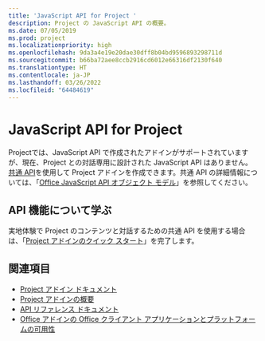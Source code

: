 ```yaml
---
title: 'JavaScript API for Project '
description: Project の JavaScript API の概要。
ms.date: 07/05/2019
ms.prod: project
ms.localizationpriority: high
ms.openlocfilehash: 9da3a4e19e20dae30dff8b04bd9596893298711d
ms.sourcegitcommit: b66ba72aee8ccb2916cd6012e66316df2130f640
ms.translationtype: HT
ms.contentlocale: ja-JP
ms.lasthandoff: 03/26/2022
ms.locfileid: "64484619"
---
```

# <a name="javascript-api-for-project"></a>JavaScript API for Project 

Projectでは、JavaScript API で作成されたアドインがサポートされていますが、現在、Project との対話専用に設計された JavaScript API はありません。 [共通 API](/javascript/api/office)を使用して Project アドインを作成できます。共通 API の詳細情報については、「[Office JavaScript API オブジェクト モデル](../../develop/office-javascript-api-object-model.md)」を参照してください。 

## <a name="learn-about-api-capabilities"></a>API 機能について学ぶ

実地体験で Project のコンテンツと対話するための共通 API を使用する場合は、「[Project アドインのクイック スタート](../../quickstarts/project-quickstart.md)」を完了します。 

## <a name="see-also"></a>関連項目

- [Project アドイン ドキュメント](../../project/index.yml)
- [Project アドインの概要](../../project/project-add-ins.md)
- [API リファレンス ドキュメント](../javascript-api-for-office.md)
- [Office アドインの Office クライアント アプリケーションとプラットフォームの可用性](/javascript/api/requirement-sets)